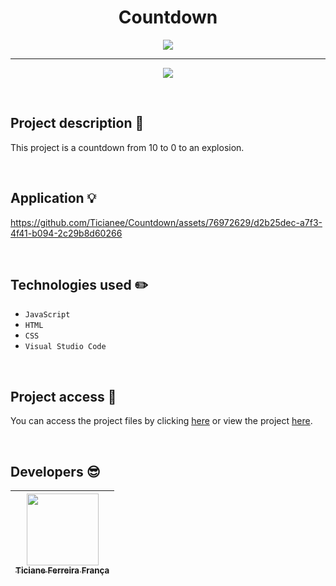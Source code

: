 <h1 align="center"> Countdown </h1>

<p align="center">
  <img src="https://github.com/Ticianee/Countdown/assets/76972629/c81ff505-a730-400c-952f-d881db8515ab" />
</p>
<hr>

<p align="center">
<img src="http://img.shields.io/static/v1?label=STATUS&message=%20CONCLUDED&color=GREEN&style=for-the-badge"/>
</p>

<br>

## Project description :page_facing_up:
<p align="justify">
  This project is a countdown from 10 to 0 to an explosion.
</p>
<br>

## Application :bulb:
https://github.com/Ticianee/Countdown/assets/76972629/d2b25dec-a7f3-4f41-b094-2c29b8d60266


<br>

## Technologies used :pencil2:
- ``JavaScript``
- ``HTML``
- ``CSS``
- ``Visual Studio Code``
<br>

## Project access 📁
You can access the project files by clicking [here](https://github.com/Ticianee/Countdown) or view the project [here](https://ticianee.github.io/Countdown/).

<br>

## Developers :sunglasses:
| [<img src="https://github.com/Ticianee/ethanol-or-gasoline/assets/76972629/f9287eb2-57b4-4994-bd99-7d5c09221001" width=115><br><sub>Ticiane Ferreira França</sub>](https://github.com/camilafernanda) |
| :---: |
